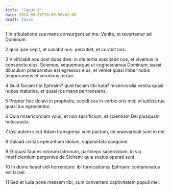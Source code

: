 ```yaml
---
title: "Caput 6"
date: 2024-09-06T20:00:56+02:00
draft: false
---
```



1 In tribulatione sua mane consurgent ad me: Venite, et revertamur ad Dominum:

2 quia ipse cepit, et sanabit nos: percutiet, et curabit nos.

3 Vivificabit nos post duos dies: in die tertia suscitabit nos, et vivemus in conspectu eius. Sciemus, sequemurque ut cognoscamus Dominum: quasi diluculum praeparatus est egressus eius, et veniet quasi imber nobis temporaneus et serotinus terrae.

4 Quid faciam tibi Ephraim? quid faciam tibi Iuda? misericordia vestra quasi nubes matutina, et quasi ros mane pertransiens.

5 Propter hoc dolavi in prophetis, occidi eos in verbis oris mei: et iudicia tua quasi lux egredientur.

6 Quia misericordiam volui, et non sacrificium, et scientiam Dei plusquam holocausta.

7 Ipsi autem sicut Adam transgressi sunt pactum, ibi praevaricati sunt in me.

8 Galaad civitas operantium idolum, supplantata sanguine.

9 Et quasi fauces virorum latronum, particeps sacerdotum, in via interficientium pergentes de Sichem: quia scelus operati sunt.

10 In domo Israel vidi horrendum: ibi fornicationes Ephraim: contaminatus est Israel.

11 Sed et Iuda pone messem tibi, cum convertero captivitatem populi mei.

